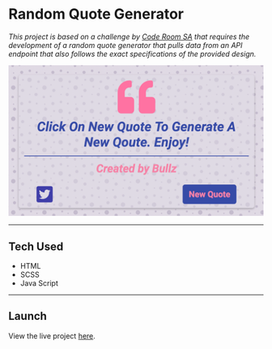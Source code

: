 # Random Quote Generator

*This project is based on a challenge by [Code Room SA](https://discord.gg/g6nxe7ZnQF) that requires the development of a random quote generator that pulls data from an API endpoint that also follows the exact specifications of the provided design.*

![Project Screenshot](/images/project.png)

---
## Tech Used

- HTML
- SCSS
- Java Script

---
## Launch
View the live project [here](https://tender-fermi-b17bb2.netlify.app/).
